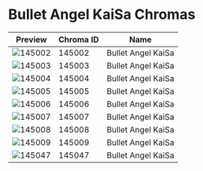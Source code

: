 # Bullet Angel KaiSa Chromas



| Preview | Chroma ID | Name |
|---------|-----------|------|
| ![145002](https://raw.communitydragon.org/latest/plugins/rcp-be-lol-game-data/global/default/v1/champion-chroma-images/145/145002.png) | 145002 | Bullet Angel KaiSa |
| ![145003](https://raw.communitydragon.org/latest/plugins/rcp-be-lol-game-data/global/default/v1/champion-chroma-images/145/145003.png) | 145003 | Bullet Angel KaiSa |
| ![145004](https://raw.communitydragon.org/latest/plugins/rcp-be-lol-game-data/global/default/v1/champion-chroma-images/145/145004.png) | 145004 | Bullet Angel KaiSa |
| ![145005](https://raw.communitydragon.org/latest/plugins/rcp-be-lol-game-data/global/default/v1/champion-chroma-images/145/145005.png) | 145005 | Bullet Angel KaiSa |
| ![145006](https://raw.communitydragon.org/latest/plugins/rcp-be-lol-game-data/global/default/v1/champion-chroma-images/145/145006.png) | 145006 | Bullet Angel KaiSa |
| ![145007](https://raw.communitydragon.org/latest/plugins/rcp-be-lol-game-data/global/default/v1/champion-chroma-images/145/145007.png) | 145007 | Bullet Angel KaiSa |
| ![145008](https://raw.communitydragon.org/latest/plugins/rcp-be-lol-game-data/global/default/v1/champion-chroma-images/145/145008.png) | 145008 | Bullet Angel KaiSa |
| ![145009](https://raw.communitydragon.org/latest/plugins/rcp-be-lol-game-data/global/default/v1/champion-chroma-images/145/145009.png) | 145009 | Bullet Angel KaiSa |
| ![145047](https://raw.communitydragon.org/latest/plugins/rcp-be-lol-game-data/global/default/v1/champion-chroma-images/145/145047.png) | 145047 | Bullet Angel KaiSa |